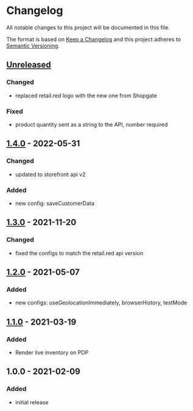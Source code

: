 # Changelog

All notable changes to this project will be documented in this file.

The format is based on [Keep a Changelog](http://keepachangelog.com/) and this project adheres to [Semantic Versioning](http://semver.org/).

## [Unreleased]
### Changed
- replaced retail.red logo with the new one from Shopgate
### Fixed
- product quantity sent as a string to the API, number required

## [1.4.0] - 2022-05-31
### Changed
- updated to storefront api v2

### Added
- new config: saveCustomerData

## [1.3.0] - 2021-11-20
### Changed
- fixed the configs to match the retail.red api version

## [1.2.0] - 2021-05-07
### Added
- new configs: useGeolocationImmediately, browserHistory, testMode

## [1.1.0] - 2021-03-19
### Added
- Render live inventory on PDP

## 1.0.0 - 2021-02-09
### Added
- initial release

[Unreleased]: https://github.com/retail-red/shopware-6/compare/v1.4.0...HEAD
[1.4.0]: https://github.com/retail-red/shopware-6/compare/v1.3.0...v1.4.0
[1.3.0]: https://github.com/retail-red/shopware-6/compare/v1.2.0...v1.3.0
[1.2.0]: https://github.com/retail-red/shopware-6/compare/v1.1.0...v1.2.0
[1.1.0]: https://github.com/retail-red/shopware-6/compare/v1.0.0...v1.1.0
